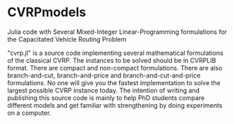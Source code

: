 # CVRPmodels
Julia code with Several Mixed-Integer Linear-Programming formulations for the Capacitated Vehicle Routing Problem

"cvrp.jl" is a source code implementing several mathematical formulations of the classical CVRP. The instances to be solved should be in CVRPLIB format. There are compact and non-compact formulations. There are also branch-and-cut, branch-and-price and branch-and-cut-and-price formulations. No one will give you the fastest implementation to solve the largest possible CVRP instance today. The intention of writing and publishing this source code is mainly to help PhD students compare different models and get familiar with strengthening by doing experiments on a computer. 
